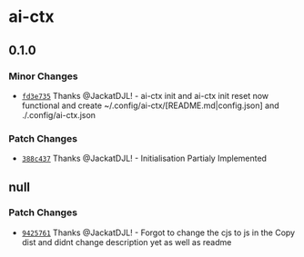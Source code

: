 # ai-ctx

## 0.1.0

### Minor Changes

- [`fd3e735`](https://github.com/JackatDJL/ai-ctx/commit/fd3e7355ff5cd46c9c57e1e2233f684dc7d97993) Thanks @JackatDJL! - ai-ctx init and ai-ctx init reset now functional and create ~/.config/ai-ctx/[README.md|config.json] and ./.config/ai-ctx.json

### Patch Changes

- [`388c437`](https://github.com/JackatDJL/ai-ctx/commit/388c437a6e6f4b439c1995356b73e96a7e1b7275) Thanks @JackatDJL! - Initialisation Partialy Implemented

## null

### Patch Changes

- [`9425761`](https://github.com/JackatDJL/ai-ctx/commit/9425761a07919d8e912bcc465988d0d1f7be7b2b) Thanks @JackatDJL! - Forgot to change the cjs to js in the Copy dist and didnt change description yet as well as readme
